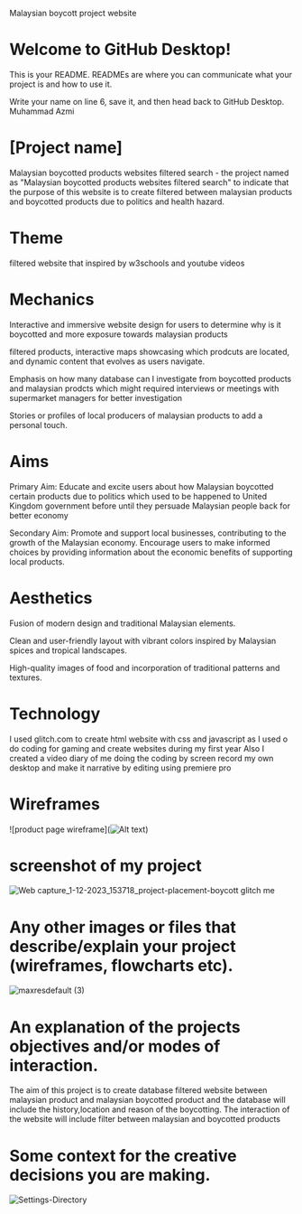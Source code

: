 Malaysian boycott project website
# Welcome to GitHub Desktop!

This is your README. READMEs are where you can communicate what your project is and how to use it.

Write your name on line 6, save it, and then head back to GitHub Desktop.
Muhammad Azmi
# [Project name]
Malaysian boycotted products websites filtered search - the project named as "Malaysian boycotted products websites filtered search" to indicate that the purpose of this website is to create filtered between malaysian products and boycotted products due to politics and health hazard.

# Theme  
filtered website that inspired by w3schools and youtube videos

# Mechanics  

Interactive and immersive website design for users to determine why is it boycotted and more exposure towards malaysian products 

filtered products, interactive maps showcasing which prodcuts are located, and dynamic content that evolves as users navigate.

Emphasis on how many database can I investigate from boycotted products and malaysian prodcts which might required interviews or meetings with supermarket managers for better investigation

Stories or profiles of local producers of malaysian products to add a personal touch.

# Aims  
Primary Aim: Educate and excite users about how Malaysian boycotted certain products due to politics which used to be happened to United Kingdom government before until they persuade Malaysian people back for better economy

Secondary Aim: Promote and support local businesses, contributing to the growth of the Malaysian economy. Encourage users to make informed choices by providing information about the economic benefits of supporting local products. 

# Aesthetics

Fusion of modern design and traditional Malaysian elements.

Clean and user-friendly layout with vibrant colors inspired by Malaysian spices and tropical landscapes.

High-quality images of food and incorporation of traditional patterns and textures.

# Technology 

I used glitch.com to create html website with css and javascript as I used o do coding for gaming and create websites during my first year
Also I created a video diary of me doing the coding by screen record my own desktop and make it narrative by editing using premiere pro


# Wireframes 
![product page wireframe](![Alt text](Settings-Directory-1.png))


# screenshot of my project
 ![Web capture_1-12-2023_153718_project-placement-boycott glitch me](https://github.com/action2764/Malaysian-boycott-project/assets/150757010/e274a2a9-a47d-4475-94b2-1dabdf782bc8)

#	Any other images or files that describe/explain your project (wireframes, flowcharts etc).
![maxresdefault (3)](https://github.com/action2764/Malaysian-boycott-project/assets/150757010/a42c932f-f690-486c-a2af-7f45da5088bc)

#	An explanation of the projects objectives and/or modes of interaction.
The aim of this project is to create database filtered website between malaysian product and malaysian boycotted product and the database will include the history,location and reason of the boycotting.
The interaction of the website will include filter between malaysian and boycotted products

# Some context for the creative decisions you are making.
![Settings-Directory](https://github.com/action2764/Malaysian-boycott-project/assets/150757010/5121745e-ee1c-4293-943a-3eef58da8c18)



